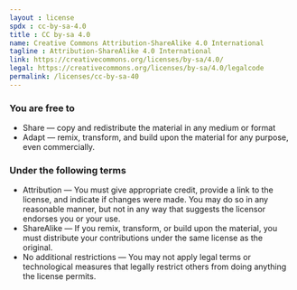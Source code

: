 ```yaml
---
layout : license
spdx : cc-by-sa-4.0
title : CC by-sa 4.0
name: Creative Commons Attribution-ShareAlike 4.0 International
tagline : Attribution-ShareAlike 4.0 International
link: https://creativecommons.org/licenses/by-sa/4.0/
legal: https://creativecommons.org/licenses/by-sa/4.0/legalcode
permalink: /licenses/cc-by-sa-40
---
```


### You are free to

- Share — copy and redistribute the material in any medium or format
- Adapt — remix, transform, and build upon the material for any purpose, even commercially.

### Under the following terms

- Attribution — You must give appropriate credit, provide a link to the license, and indicate if changes were made. You may do so in any reasonable manner, but not in any way that suggests the licensor endorses you or your use.
- ShareAlike — If you remix, transform, or build upon the material, you must distribute your contributions under the same license as the original.
- No additional restrictions — You may not apply legal terms or technological measures that legally restrict others from doing anything the license permits.
